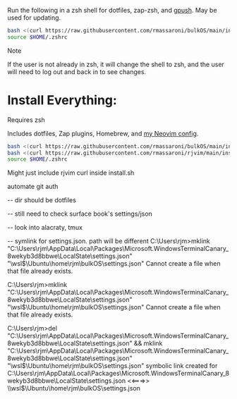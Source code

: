 Run the following in a zsh shell for dotfiles, zap-zsh, and [gpush](https://github.com/rmassaroni/gpush). May be used for updating.

```bash
bash <(curl https://raw.githubusercontent.com/rmassaroni/bulkOS/main/install.sh);
source $HOME/.zshrc
```

> [!NOTE]
> If the user is not already in zsh, it will change the shell to zsh, and the user will need to log out and back in to see changes.


# Install Everything:
Requires zsh

Includes dotfiles, Zap plugins, Homebrew, and [my Neovim config](https://github.com/rmassaroni/rjvim).
```bash
bash <(curl https://raw.githubusercontent.com/rmassaroni/bulkOS/main/install.sh); 
bash <(curl https://raw.githubusercontent.com/rmassaroni/rjvim/main/install.sh); 
source $HOME/.zshrc
```

Might just include rjvim curl inside install.sh



automate git auth


-- dir should be dotfiles


-- still need to check surface book's settings/json


-- look into alacraty, tmux


-- symlink for settings.json. path will be different
C:\Users\rjm>mklink "C:\Users\rjm\AppData\Local\Packages\Microsoft.WindowsTerminalCanary_8wekyb3d8bbwe\LocalState\settings.json" "\\wsl$\Ubuntu\home\rjm\bulkOS\settings.json"
Cannot create a file when that file already exists.

C:\Users\rjm>mklink "C:\Users\rjm\AppData\Local\Packages\Microsoft.WindowsTerminalCanary_8wekyb3d8bbwe\LocalState\settings.json" "\\wsl$\Ubuntu\home\rjm\bulkOS\settings.json"
Cannot create a file when that file already exists.

C:\Users\rjm>del "C:\Users\rjm\AppData\Local\Packages\Microsoft.WindowsTerminalCanary_8wekyb3d8bbwe\LocalState\settings.json" && mklink "C:\Users\rjm\AppData\Local\Packages\Microsoft.WindowsTerminalCanary_8wekyb3d8bbwe\LocalState\settings.json" "\\wsl$\Ubuntu\home\rjm\bulkOS\settings.json"
symbolic link created for C:\Users\rjm\AppData\Local\Packages\Microsoft.WindowsTerminalCanary_8wekyb3d8bbwe\LocalState\settings.json <<===>> \\wsl$\Ubuntu\home\rjm\bulkOS\settings.json
